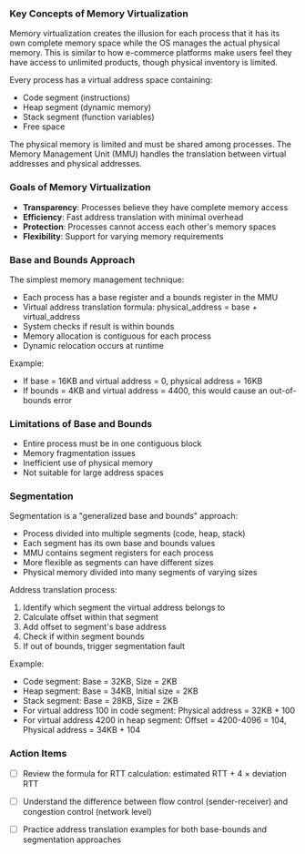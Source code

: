 ### Key Concepts of Memory Virtualization

Memory virtualization creates the illusion for each process that it has its own complete memory space while the OS manages the actual physical memory. This is similar to how e-commerce platforms make users feel they have access to unlimited products, though physical inventory is limited.

Every process has a virtual address space containing:

- Code segment (instructions)
- Heap segment (dynamic memory)
- Stack segment (function variables)
- Free space

The physical memory is limited and must be shared among processes. The Memory Management Unit (MMU) handles the translation between virtual addresses and physical addresses.

### Goals of Memory Virtualization

- **Transparency**: Processes believe they have complete memory access
- **Efficiency**: Fast address translation with minimal overhead
- **Protection**: Processes cannot access each other's memory spaces
- **Flexibility**: Support for varying memory requirements

### Base and Bounds Approach

The simplest memory management technique:

- Each process has a base register and a bounds register in the MMU
- Virtual address translation formula: physical_address = base + virtual_address
- System checks if result is within bounds
- Memory allocation is contiguous for each process
- Dynamic relocation occurs at runtime

Example:

- If base = 16KB and virtual address = 0, physical address = 16KB
- If bounds = 4KB and virtual address = 4400, this would cause an out-of-bounds error

### Limitations of Base and Bounds

- Entire process must be in one contiguous block
- Memory fragmentation issues
- Inefficient use of physical memory
- Not suitable for large address spaces

### Segmentation

Segmentation is a "generalized base and bounds" approach:

- Process divided into multiple segments (code, heap, stack)
- Each segment has its own base and bounds values
- MMU contains segment registers for each process
- More flexible as segments can have different sizes
- Physical memory divided into many segments of varying sizes

Address translation process:

1. Identify which segment the virtual address belongs to
2. Calculate offset within that segment
3. Add offset to segment's base address
4. Check if within segment bounds
5. If out of bounds, trigger segmentation fault

Example:

- Code segment: Base = 32KB, Size = 2KB
- Heap segment: Base = 34KB, Initial size = 2KB
- Stack segment: Base = 28KB, Size = 2KB
- For virtual address 100 in code segment: Physical address = 32KB + 100
- For virtual address 4200 in heap segment: Offset = 4200-4096 = 104, Physical address = 34KB + 104

### Action Items

- [ ]  Review the formula for RTT calculation: estimated RTT + 4 × deviation RTT
- [ ]  Understand the difference between flow control (sender-receiver) and congestion control (network level)
- [ ]  Practice address translation examples for both base-bounds and segmentation approaches

